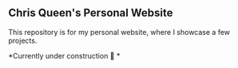 ## Chris Queen's Personal Website
This repository is for my personal website, where I showcase a few projects. 

*Currently under construction 🚧 *
